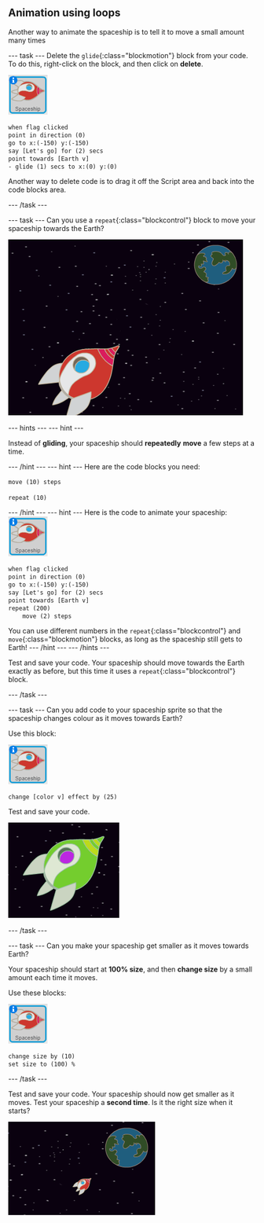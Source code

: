 ## Animation using loops

Another way to animate the spaceship is to tell it to move a small amount many times

--- task ---
Delete the `glide`{:class="blockmotion"} block from your code. To do this, right-click on the block, and then click on **delete**.

![Spaceship sprite](images/sprite-spaceship.png)

```blocks
when flag clicked
point in direction (0)
go to x:(-150) y:(-150)
say [Let's go] for (2) secs
point towards [Earth v]
- glide (1) secs to x:(0) y:(0)
```

Another way to delete code is to drag it off the Script area and back into the code blocks area.

--- /task ---

--- task ---
Can you use a `repeat`{:class="blockcontrol"} block to move your spaceship towards the Earth?

![Testing a spaceship animation](images/space-animate-stage.png)

--- hints ---
--- hint ---

Instead of __gliding__, your spaceship should __repeatedly__ __move__ a few steps at a time.

--- /hint ---
--- hint ---
Here are the code blocks you need:

```blocks
move (10) steps

repeat (10)
```

--- /hint ---
--- hint ---
Here is the code to animate your spaceship:
![Spaceship sprite](images/sprite-spaceship.png)
```blocks
when flag clicked
point in direction (0)
go to x:(-150) y:(-150)
say [Let's go] for (2) secs
point towards [Earth v]
repeat (200)
    move (2) steps
```
You can use different numbers in the `repeat`{:class="blockcontrol"} and `move`{:class="blockmotion"} blocks, as long as the spaceship still gets to Earth!
--- /hint ---
--- /hints ---

Test and save your code. Your spaceship should move towards the Earth exactly as before, but this time it uses a `repeat`{:class="blockcontrol"} block.

--- /task ---

--- task ---
Can you add code to your spaceship sprite so that the spaceship changes colour as it moves towards Earth?

Use this block:

![Spaceship sprite](images/sprite-spaceship.png)
```blocks
change [color v] effect by (25)
```

Test and save your code.

![Testing a colour-changing spaceship](images/space-colour-test.png)

--- /task ---

--- task ---
Can you make your spaceship get smaller as it moves towards Earth?

Your spaceship should start at __100% size__, and then __change size__ by a small amount each time it moves.

Use these blocks:

![Spaceship sprite](images/sprite-spaceship.png)
```blocks
change size by (10)
set size to (100) %
```
--- /task ---

Test and save your code. Your spaceship should now get smaller as it moves. Test your spaceship a __second time__. Is it the right size when it starts?

![Testing a shrinking spaceship](images/space-size-test.png)
